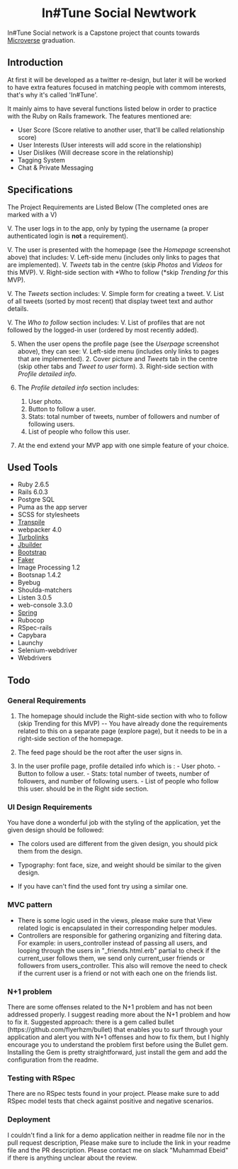 <h1 style='text-align:center;'>In#Tune Social Newtwork</h1>

In#Tune Social network is a Capstone project that counts towards [Microverse](https://www.microverse.org/) graduation.

## Introduction

At first it will be developed as a twitter re-design, but later it will be worked to have
extra features focused in matching people with commom interests, that's why it's called 'In#Tune'.

It mainly aims to have several functions listed below in order to practice with the Ruby on Rails framework. The features mentioned are:

  - User Score (Score relative to another user, that'll be called relationship score)
  - User Interests (User interests will add score in the relationship)
  - User Dislikes (Will decrease score in the relationship)
  - Tagging System
  - Chat & Private Messaging

## Specifications

The Project Requirements are Listed Below (The completed ones are marked with a V)

V. The user logs in to the app, only by typing the username (a proper authenticated login is **not** a requirement).

V. The user is presented with the homepage (see the *Homepage* screenshot above) that includes:
    V. Left-side menu (includes only links to pages that are implemented).
    V. *Tweets* tab in the centre (skip *Photos* and *Videos* for this MVP).
    V. Right-side section with *Who to follow (*skip *Trending for* this MVP).

V. The *Tweets* section includes:
    V. Simple form for creating a tweet.
    V. List of all tweets (sorted by most recent) that display tweet text and author details.

V. The *Who to follow* section includes:
    V. List of profiles that are not followed by the logged-in user (ordered by most recently added).

5. When the user opens the profile page (see the *Userpage* screenshot above), they can see:
    V. Left-side menu (includes only links to pages that are implemented).
    2. Cover picture and *Tweets* tab in the centre (skip other tabs and *Tweet to user* form).
    3. Right-side section with *Profile detailed info.*

6. The *Profile detailed info* section includes:
    1. User photo.
    2. Button to follow a user.
    3. Stats: total number of tweets, number of followers and number of following users.
    4. List of people who follow this user.

7. At the end extend your MVP app with one simple feature of your choice.

## Used Tools

* Ruby 2.6.5
* Rails 6.0.3
* Postgre SQL
* Puma as the app server
* SCSS for stylesheets
* [Transpile](https://github.com/rails/webpacker)
* webpacker 4.0
* [Turbolinks](https://github.com/turbolinks/turbolinks)
* [Jbuilder](https://github.com/rails/jbuilder)
* [Bootstrap](https://getbootstrap.com/)
* [Faker](https://github.com/faker-ruby)
* Image Processing 1.2
* Bootsnap 1.4.2
* Byebug
* Shoulda-matchers
* Listen 3.0.5
* web-console 3.3.0
* [Spring](https://github.com/rails/spring)
* Rubocop
* RSpec-rails
* Capybara
* Launchy
* Selenium-webdriver
* Webdrivers

## Todo

<h3>General Requirements</h3>

 1. The homepage should include the Right-side section with who to follow (skip Trending for this MVP) -- You have already done the requirements related to this on a separate page (explore page), but it needs to be in a right-side section of the homepage.

 2. The feed page should be the root after the user signs in.

 3. In the user profile page, profile detailed info which is : - User photo. - Button to follow a user. - Stats: total number of tweets, number of followers, and number of following users. - List of people who follow this user. should be in the Right side section.

 <h3>UI Design Requirements</h3>

 You have done a wonderful job with the styling of the application, yet the given design should be followed:

 - The colors used are different from the given design, you should pick them from the design.

 - Typography: font face, size, and weight should be similar to the given design.
 - If you have can't find the used font try using a similar one.

 <h3>MVC pattern</h3>

 - There is some logic used in the views, please make sure that View related logic is encapsulated in their corresponding helper modules.
 - Controllers are responsible for gathering organizing and filtering data. For example: in users_controller instead of passing all users, and looping through the users in "_friends.html.erb" partial to check if the current_user follows them, we send only current_user friends or followers from users_controller. This also will remove the need to check if the current user is a friend or not with each one on the friends list.

 <h3>N+1 problem</h3> There are some offenses related to the N+1 problem and has not been addressed properly. I suggest reading more about the N+1 problem and how to fix it. Suggested approach: there is a gem called bullet (https://github.com/flyerhzm/bullet) that enables you to surf through your application and alert you with N+1 offenses and how to fix them, but I highly encourage you to understand the problem first before using the Bullet gem. Installing the Gem is pretty straightforward, just install the gem and add the configuration from the readme.

  <h3>Testing with RSpec</h3>
   There are no RSpec tests found in your project. Please make sure to add RSpec model tests that check against positive and negative scenarios.
   <h3>Deployment</h3>
   I couldn't find a link for a demo application neither in readme file nor in the pull request description, Please make sure to include the link in your readme file and the PR description. Please contact me on slack "Muhammad Ebeid" if there is anything unclear about the review.
